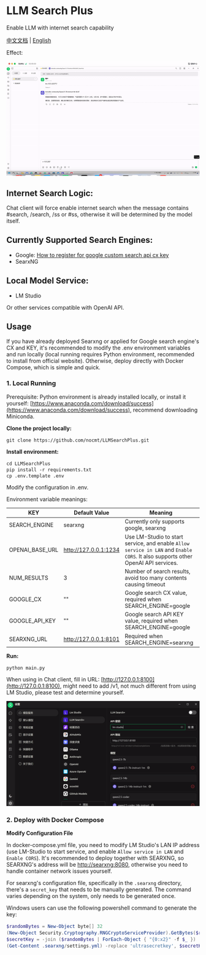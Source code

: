 # LLM Search Plus

Enable LLM with internet search capability

[中文文档](./README.md) | [English](./README_EN.md)

Effect:

![Demo](./演示.gif)

## Internet Search Logic:

Chat client will force enable internet search when the message contains #search, /search, /ss or #ss, otherwise it will be determined by the model itself.

## Currently Supported Search Engines:

- Google: [How to register for google custom search api cx key](https://blog.csdn.net/whatday/article/details/113750998)
- SearxNG

## Local Model Service:

- LM Studio

Or other services compatible with OpenAI API.

## Usage

If you have already deployed Searxng or applied for Google search engine's CX and KEY, it's recommended to modify the .env environment variables and run locally (local running requires Python environment, recommended to install from official website). Otherwise, deploy directly with Docker Compose, which is simple and quick.

### 1. Local Running

Prerequisite: Python environment is already installed locally, or install it yourself: [https://www.anaconda.com/download/success](https://www.anaconda.com/download/success), recommend downloading Miniconda.

**Clone the project locally:**

    git clone https://github.com/nocmt/LLMSearchPlus.git

**Install environment:**

    cd LLMSearchPlus
    pip install -r requirements.txt
    cp .env.template .env

Modify the configuration in .env.

Environment variable meanings:

| KEY             | Default Value         | Meaning                                                                                                                          |
| --------------- | --------------------- | -------------------------------------------------------------------------------------------------------------------------------- |
| SEARCH_ENGINE   | searxng               | Currently only supports google, searxng                                                                                          |
| OPENAI_BASE_URL | http://127.0.0.1:1234 | Use LM-Studio to start service, and enable `Allow service in LAN` and `Enable CORS`. It also supports other OpenAI API services. |
| NUM_RESULTS     | 3                     | Number of search results, avoid too many contents causing timeout                                                                |
| GOOGLE_CX       | ""                    | Google search CX value, required when SEARCH_ENGINE=google                                                                       |
| GOOGLE_API_KEY  | ""                    | Google search API KEY value, required when SEARCH_ENGINE=google                                                                  |
| SEARXNG_URL     | http://127.0.0.1:8101 | Required when SEARCH_ENGINE=searxng                                                                                              |

**Run:**

    python main.py

When using in Chat client, fill in URL: [http://127.0.0.1:8100](http://127.0.0.1:8100), might need to add /v1, not much different from using LM Studio, please test and determine yourself.

![Configuration](配置.png)

### 2. Deploy with Docker Compose

**Modify Configuration File**

In docker-compose.yml file, you need to modify LM Studio's LAN IP address (use LM-Studio to start service, and enable `Allow service in LAN` and `Enable CORS`). It's recommended to deploy together with SEARXNG, so SEARXNG's address will be [http://searxng:8080](http://searxng:8080), otherwise you need to handle container network issues yourself.

For searxng's configuration file, specifically in the `.searxng` directory, there's a `secret_key` that needs to be manually generated. The command varies depending on the system, only needs to be generated once.

Windows users can use the following powershell command to generate the key:

```powershell
$randomBytes = New-Object byte[] 32
(New-Object Security.Cryptography.RNGCryptoServiceProvider).GetBytes($randomBytes)
$secretKey = -join ($randomBytes | ForEach-Object { "{0:x2}" -f $_ })
(Get-Content .searxng/settings.yml) -replace 'ultrasecretkey', $secretKey | Set-Content .searxng/settings.yml
